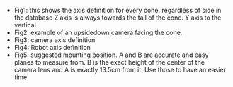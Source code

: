 - Fig1: this shows the axis definition for every cone. regardless of side in the database
Z axis is always towards the tail of the cone. Y axis to the vertical
- Fig2: example of an upsidedown camera facing the cone.
- Fig3: camera axis definition
- Fig4: Robot axis definition
- Fig5: suggested mounting position. A and B are accurate and easy planes to measure from.
B is the exact height of the center of the camera lens and A is exactly 13.5cm from it. Use those to have
an easier time 